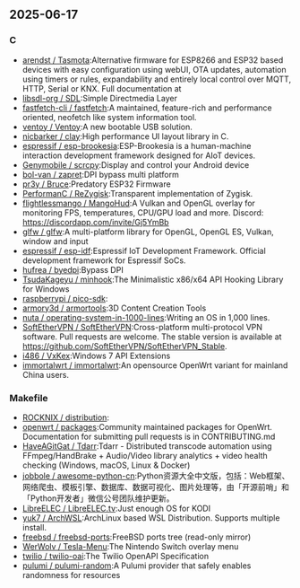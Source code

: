 ## 2025-06-17

### C

* [arendst / Tasmota](https://github.com/arendst/Tasmota):Alternative firmware for ESP8266 and ESP32 based devices with easy configuration using webUI, OTA updates, automation using timers or rules, expandability and entirely local control over MQTT, HTTP, Serial or KNX. Full documentation at
* [libsdl-org / SDL](https://github.com/libsdl-org/SDL):Simple Directmedia Layer
* [fastfetch-cli / fastfetch](https://github.com/fastfetch-cli/fastfetch):A maintained, feature-rich and performance oriented, neofetch like system information tool.
* [ventoy / Ventoy](https://github.com/ventoy/Ventoy):A new bootable USB solution.
* [nicbarker / clay](https://github.com/nicbarker/clay):High performance UI layout library in C.
* [espressif / esp-brookesia](https://github.com/espressif/esp-brookesia):ESP-Brookesia is a human-machine interaction development framework designed for AIoT devices.
* [Genymobile / scrcpy](https://github.com/Genymobile/scrcpy):Display and control your Android device
* [bol-van / zapret](https://github.com/bol-van/zapret):DPI bypass multi platform
* [pr3y / Bruce](https://github.com/pr3y/Bruce):Predatory ESP32 Firmware
* [PerformanC / ReZygisk](https://github.com/PerformanC/ReZygisk):Transparent implementation of Zygisk.
* [flightlessmango / MangoHud](https://github.com/flightlessmango/MangoHud):A Vulkan and OpenGL overlay for monitoring FPS, temperatures, CPU/GPU load and more. Discord: https://discordapp.com/invite/Gj5YmBb
* [glfw / glfw](https://github.com/glfw/glfw):A multi-platform library for OpenGL, OpenGL ES, Vulkan, window and input
* [espressif / esp-idf](https://github.com/espressif/esp-idf):Espressif IoT Development Framework. Official development framework for Espressif SoCs.
* [hufrea / byedpi](https://github.com/hufrea/byedpi):Bypass DPI
* [TsudaKageyu / minhook](https://github.com/TsudaKageyu/minhook):The Minimalistic x86/x64 API Hooking Library for Windows
* [raspberrypi / pico-sdk](https://github.com/raspberrypi/pico-sdk):
* [armory3d / armortools](https://github.com/armory3d/armortools):3D Content Creation Tools
* [nuta / operating-system-in-1000-lines](https://github.com/nuta/operating-system-in-1000-lines):Writing an OS in 1,000 lines.
* [SoftEtherVPN / SoftEtherVPN](https://github.com/SoftEtherVPN/SoftEtherVPN):Cross-platform multi-protocol VPN software. Pull requests are welcome. The stable version is available at https://github.com/SoftEtherVPN/SoftEtherVPN_Stable.
* [i486 / VxKex](https://github.com/i486/VxKex):Windows 7 API Extensions
* [immortalwrt / immortalwrt](https://github.com/immortalwrt/immortalwrt):An opensource OpenWrt variant for mainland China users.

### Makefile

* [ROCKNIX / distribution](https://github.com/ROCKNIX/distribution):
* [openwrt / packages](https://github.com/openwrt/packages):Community maintained packages for OpenWrt. Documentation for submitting pull requests is in CONTRIBUTING.md
* [HaveAGitGat / Tdarr](https://github.com/HaveAGitGat/Tdarr):Tdarr - Distributed transcode automation using FFmpeg/HandBrake + Audio/Video library analytics + video health checking (Windows, macOS, Linux & Docker)
* [jobbole / awesome-python-cn](https://github.com/jobbole/awesome-python-cn):Python资源大全中文版，包括：Web框架、网络爬虫、模板引擎、数据库、数据可视化、图片处理等，由「开源前哨」和「Python开发者」微信公号团队维护更新。
* [LibreELEC / LibreELEC.tv](https://github.com/LibreELEC/LibreELEC.tv):Just enough OS for KODI
* [yuk7 / ArchWSL](https://github.com/yuk7/ArchWSL):ArchLinux based WSL Distribution. Supports multiple install.
* [freebsd / freebsd-ports](https://github.com/freebsd/freebsd-ports):FreeBSD ports tree (read-only mirror)
* [WerWolv / Tesla-Menu](https://github.com/WerWolv/Tesla-Menu):The Nintendo Switch overlay menu
* [twilio / twilio-oai](https://github.com/twilio/twilio-oai):The Twilio OpenAPI Specification
* [pulumi / pulumi-random](https://github.com/pulumi/pulumi-random):A Pulumi provider that safely enables randomness for resources

